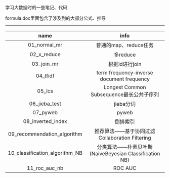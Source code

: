 学习大数据时的一些笔记、代码

formula.doc里面包含了涉及到的大部分公式、推导


----------

name | info |
:-: | :-: |
01_normal_mr | 普通的map、reduce任务 |
02_x_reduce | 多reduce |
03_join_mr | 根据id进行join |
04_tfidf | term frequency–inverse document frequency |
05_lcs | Longest Common Subsequence最长公共子序列 |
06_jieba_test | jieba分词 |
07_pyweb | pyweb |
08_inverted_index | 倒排索引 |
09_recommendation_algorithm | 推荐算法——基于协同过滤Collaboration Filtering |
10_classification_algorithm_NB | 分类算法——朴素贝叶斯 (NaiveBeyesian Classification NB) |
11_roc_auc_nb | ROC AUC |